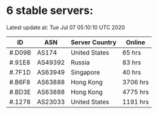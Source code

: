 # 6 stable servers:

Latest update at: Tue Jul 07 05:10:10 UTC 2020

| ID | ASN | Server Country | Online |
| -- | --- | -------------- | ------ |
| #.D09B | AS174 | United States | 65 hrs |
| #.91E8 | AS49392 | Russia | 83 hrs |
| #.7F1D | AS63949 | Singapore | 40 hrs |
| #.B6F8 | AS63888 | Hong Kong | 3706 hrs |
| #.BD3E | AS63888 | Hong Kong | 4775 hrs |
| #.1278 | AS23033 | United States | 1191 hrs |

